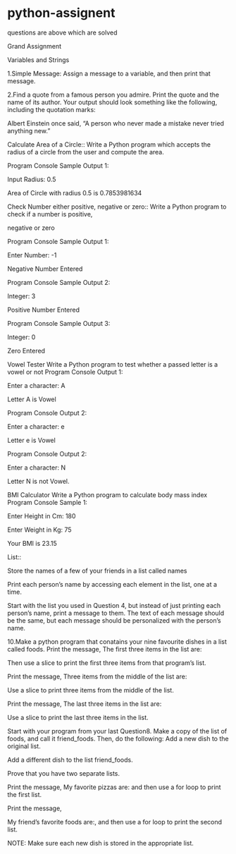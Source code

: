 # python-assignent

questions are above which are solved 

Grand Assignment

Variables and Strings

1.Simple Message: Assign a message to a variable, and then print that message.


2.Find a quote from a famous person you admire. Print the quote and the name of its author. Your output should look something like the following, including the quotation marks:

Albert Einstein once said, “A person who never made a mistake never tried anything new.”



Calculate Area of a Circle::
Write a Python program which accepts the radius of a circle from the user and compute the area.

Program Console Sample Output 1:

Input Radius: 0.5

Area of Circle with radius 0.5 is 0.7853981634


Check Number either positive, negative or zero::
Write a Python program to check if a number is positive,

negative or zero

Program Console Sample Output 1:

Enter Number: -1

Negative Number Entered

Program Console Sample Output 2:

Integer: 3

Positive Number Entered

Program Console Sample Output 3:

Integer: 0

Zero Entered


Vowel Tester Write a Python program to test whether a passed letter is a vowel or not
Program Console Output 1:

Enter a character: A

Letter A is Vowel

Program Console Output 2:

Enter a character: e

Letter e is Vowel

Program Console Output 2:

Enter a character: N

Letter N is not Vowel.


BMI Calculator
Write a Python program to calculate body mass index Program Console Sample 1:

Enter Height in Cm: 180

Enter Weight in Kg: 75

Your BMI is 23.15


List::

Store the names of a few of your friends in a list called names

Print each person’s name by accessing each element in the list, one at a time.


Start with the list you used in Question 4, but instead of just printing each person’s name, print a message to them. The text of each message should be the same, but each message should be personalized with the person’s name.

10.Make a python program that conatains your nine favourite dishes in a list called foods. Print the message, The first three items in the list are:

Then use a slice to print the first three items from that program’s list.

Print the message, Three items from the middle of the list are:

Use a slice to print three items from the middle of the list.

Print the message, The last three items in the list are:

Use a slice to print the last three items in the list.


Start with your program from your last Question8. Make a copy of the list of foods, and call it friend_foods. Then, do the following:
Add a new dish to the original list.

Add a different dish to the list friend_foods.

Prove that you have two separate lists.

Print the message, My favorite pizzas are: and then use a for loop to print the first list.

Print the message,

My friend’s favorite foods are:, and then use a for loop to print the second list.

NOTE: Make sure each new dish is stored in the appropriate list.
